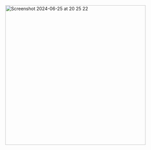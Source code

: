 <img width="438" alt="Screenshot 2024-06-25 at 20 25 22" src="https://github.com/alyssaBiasi/adskjf/assets/2237917/4098982b-664f-4785-a97c-ce9c7452f075">
